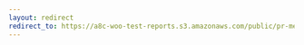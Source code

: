```yaml
---
layout: redirect
redirect_to: https://a8c-woo-test-reports.s3.amazonaws.com/public/pr-merge/40263/api/index.html
---
```


